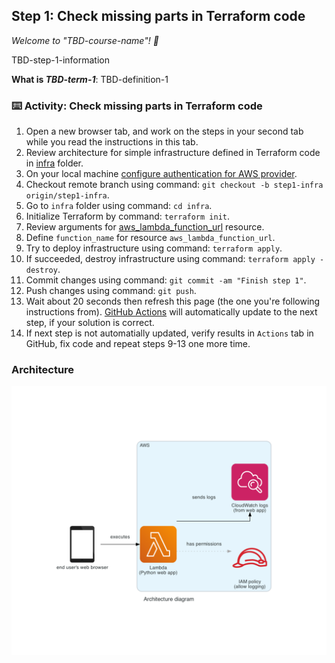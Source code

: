 <!--
  <<< Author notes: Step 1 >>>
  Choose 3-5 steps for your course.
  The first step is always the hardest, so pick something easy!
  Link to docs.github.com for further explanations.
  Encourage users to open new tabs for steps!
-->

## Step 1: Check missing parts in Terraform code

_Welcome to "TBD-course-name"! :wave:_

TBD-step-1-information

**What is _TBD-term-1_**: TBD-definition-1

### :keyboard: Activity: Check missing parts in Terraform code

1. Open a new browser tab, and work on the steps in your second tab while you read the instructions in this tab.
2. Review architecture for simple infrastructure defined in Terraform code in [infra](infra) folder.
3. On your local machine [configure authentication for AWS provider](https://registry.terraform.io/providers/hashicorp/aws/latest/docs#authentication-and-configuration).
4. Checkout remote branch using command: ``git checkout -b step1-infra origin/step1-infra``.
5. Go to ``infra`` folder using command: ``cd infra``.
6. Initialize Terraform by command: ``terraform init``.
7. Review arguments for [aws_lambda_function_url](https://registry.terraform.io/providers/hashicorp/aws/latest/docs/resources/lambda_function_url.html) resource.
8. Define ``function_name`` for resource ``aws_lambda_function_url``.
9. Try to deploy infrastructure using command: ``terraform apply``.
10. If succeeded, destroy infrastructure using command: ``terraform apply -destroy``.
11. Commit changes using command: ``git commit -am "Finish step 1"``.
12. Push changes using command: ``git push``.
13. Wait about 20 seconds then refresh this page (the one you're following instructions from). [GitHub Actions](https://docs.github.com/en/actions) will automatically update to the next step, if your solution is correct. 
14. If next step is not automatially updated, verify results in ``Actions`` tab in GitHub, fix code and repeat steps 9-13 one more time.

### Architecture

![](../../design/architecture_diagram.png)
